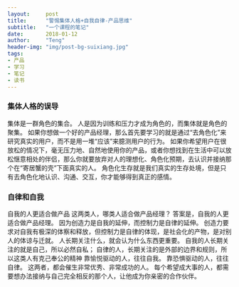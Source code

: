 ```yaml
---
layout:     post
title:      "警惕集体人格+自我自律-产品思维"
subtitle:   "一个课程的笔记"
date:       2018-01-12
author:     "Teng"
header-img: "img/post-bg-suixiang.jpg"
tags:
- 产品
- 学习
- 笔记
- 读书
---
```

### 集体人格的误导
集体是一群角色的集合。
人是因为训练和压力才成为角色的，而集体就是角色的聚集。
如果你想做一个好的产品经理，那么首先要学习的就是通过“去角色化”来研究真实的用户，而不是用一堆“应该”来臆测用户的行为。
如果你希望用户在很放松的情况下，毫无压力地、自然地使用你的产品，或者你想找到在生活中可以放松惬意相处的伴侣，那么你就要放弃对人的理想化、角色化预期，去认识并接纳那个在“寄居蟹的壳”下面真实的人。
角色化生存就是我们真实的生存处境，但是只有去角色化地认识、沟通、交互，你才能够得到真正的感情。

### 自律和自我
自我的人更适合做产品
这两类人，哪类人适合做产品经理？
答案是，自我的人更适合做产品经理。 因为创造力是自我的延伸，而控制力是自律的延伸。
创造力要求对自我有极深的体察和释放，但控制力是自律的体现，是社会化的产物，是对别人的体谅与迁就。
人长期关注什么，就会认为什么东西更重要。
自我的人长期关注的就是自己，所以必然自私；
自律的人，长期关注的是外部的边界和规则，所以这类人有克己奉公的精神
靠愉悦驱动的人，往往自我。
靠恐惧驱动的人，往往自律。
这两者，都会催生非常优秀、非常成功的人。
每个希望成大事的人，都需要想办法接纳与自己完全相反的那个人，让他成为你亲密的合作伙伴。